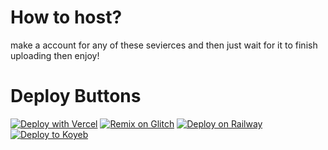 # How to host?
make a account for any of these sevierces and then just wait for it to finish uploading then enjoy!

# Deploy Buttons
[![Deploy with Vercel](https://vercel.com/button)](https://vercel.com/new/clone?repository-url=https%3A%2F%2Fgithub.com%2Fpiksuhl%2Fpiksuhl.github.io)
[![Remix on Glitch](https://binbashbanana.github.io/deploy-buttons/buttons/remade/glitch.svg)](https://glitch.com/edit/#!/import/github/piksuhl/piksuhl.github.io)
[![Deploy on Railway](https://railway.app/button.svg)](https://railway.app/template/0QVzJI?referralCode=FYMcsq)
[![Deploy to Koyeb](https://binbashbanana.github.io/deploy-buttons/buttons/remade/koyeb.svg)](https://app.koyeb.com/apps/deploy?type=git&repository=github.com/piksuhl/piksuhl.github.io/&branch=main&name=Piksuhl)

